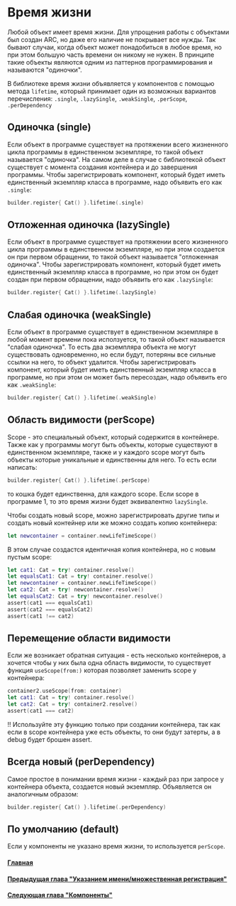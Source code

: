 # Время жизни

Любой объект имеет время жизни. Для упрощения работы с объектами был создан ARC, но даже его наличие не покрывает все нужды. Так бывают случаи, когда объект может понадобиться в любое время, но при этом большую часть времени он никому не нужен. В принципе такие объекты являются одним из паттернов программирования и называются "одиночки".

В библиотеке время жизни объявляется у компонентов с помощью метода `lifetime`, который принимает один из возможных вариантов перечисления: `.single`, `.lazySingle`, `.weakSingle`, `.perScope`, `.perDependency`

## Одиночка (single)
Если объект в программе существует на протяжении всего жизненного цикла программы в единственном экземпляре, то такой объект называется "одиночка". На самом деле в случае с библиотекой объект существует с момента создания контейнера и до завершения программы. Чтобы зарегистрировать компонент, который будет иметь единственный экземпляр класса в программе, надо объявить его как `.single`:
```Swift
builder.register{ Cat() }.lifetime(.single)
```

## Отложенная одиночка (lazySingle)
Если объект в программе существует на протяжении всего жизненного цикла программы в единственном экземпляре, но при этом создается он при первом обращении, то такой объект называется "отложенная одиночка". Чтобы зарегистрировать компонент, который будет иметь единственный экземпляр класса в программе, но при этом он будет создан при первом обращении, надо объявить его как `.lazySingle`:
```Swift
builder.register{ Cat() }.lifetime(.lazySingle)
```

## Слабая одиночка (weakSingle)
Если объект в программе существует в единственном экземпляре в любой момент времени пока исползуется, то такой объект называется "слабая одиночка". То есть два экземпляра объекта не могут существовать одновременно, но если будут, потеряны все сильные ссылки на него, то объект удалится. Чтобы зарегистрировать компонент, который будет иметь единственный экземпляр класса в программе, но при этом он может быть пересоздан, надо объявить его как `.weakSingle`:
```Swift
builder.register{ Cat() }.lifetime(.weakSingle)
```

## Область видимости (perScope)
Scope - это специальный объект, который содержится в контейнере. Также как у программы могут быть объекты, которые существуют в единственном экземпляре, также и у каждого scope могут быть объекты которые уникальные и единственны для него. То есть если написать:
```Swift
builder.register{ Cat() }.lifetime(.perScope)
```
то кошка будет единственна, для каждого scope. Если scope в программе 1, то это время жизни будет эквивалентно `lazySingle`.

Чтобы создать новый scope, можно зарегистрировать другие типы и создать новый контейнер или же можно создать копию контейнера:
```Swift
let newcontainer = container.newLifeTimeScope()
```

В этом случае создастся идентичная копия контейнера, но с новым пустым scope:
```Swift
let cat1: Cat = try! container.resolve()
let equalsCat1: Cat = try! container.resolve()
let newcontainer = container.newLifeTimeScope()
let cat2: Cat = try! newcontainer.resolve()
let equalsCat2: Cat = try! newcontainer.resolve()
assert(cat1 === equalsCat1)
assert(cat2 === equalsCat2)
assert(cat1 !== cat2)
```

## Перемещение области видимости
Если же возникает обратная ситуация - есть несколько контейнеров, а хочется чтобы у них была одна область видимости, то существует функция `useScope(from:)` которая позволяет заменить scope у контейнера:
```Swift
container2.useScope(from: container)
let cat1: Cat = try! container.resolve()
let cat2: Cat = try! container2.resolve()
assert(cat1 === cat2)
```
!! Используйте эту функцию только при создании контейнера, так как если в scope контейнера уже есть объекты, то они будут затерты, а в debug будет брошен assert.

## Всегда новый (perDependency)
Самое простое в понимании время жизни - каждый раз при запросе у контейнера объекта, создается новый экземпляр. Объявляется он аналогичным образом:
```Swift
builder.register{ Cat() }.lifetime(.perDependency)
```

## По умолчанию (default)
Если у компоненты не указано время жизни, то используется `perScope`.


#### [Главная](main.md)
#### [Предыдущая глава "Указанием имени/множественная регистрация"](multi_name_registration.md#Указанием-именимножественная-регистрация)
#### [Следующая глава "Компоненты"](component.md#Компоненты)
